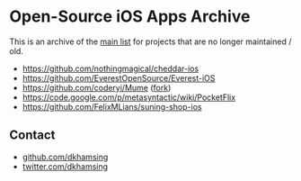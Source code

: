 # Open-Source iOS Apps Archive

This is an archive of the [main list](https://github.com/dkhamsing/open-source-ios-apps) for projects that are no longer maintained / old.

- https://github.com/nothingmagical/cheddar-ios
- https://github.com/EverestOpenSource/Everest-iOS
- https://github.com/coderyi/Mume ([fork](https://github.com/opensourceios/Mume))
- https://code.google.com/p/metasyntactic/wiki/PocketFlix
- https://github.com/FelixMLians/suning-shop-ios

## Contact

- [github.com/dkhamsing](https://github.com/dkhamsing)
- [twitter.com/dkhamsing](https://twitter.com/dkhamsing)
